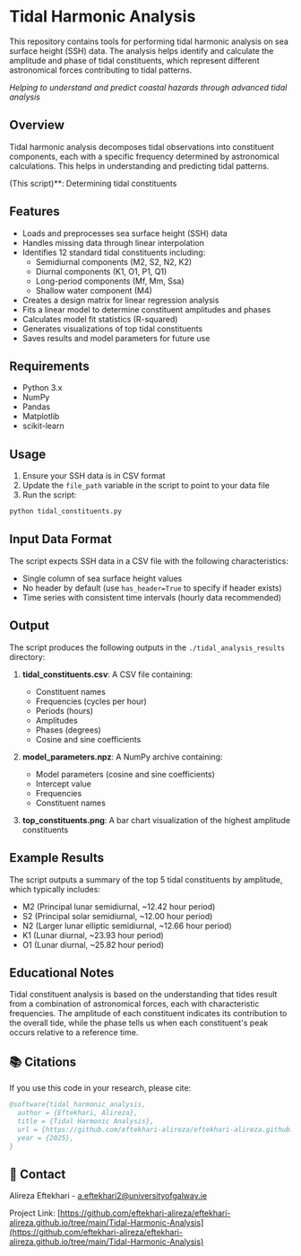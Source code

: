 # Tidal Harmonic Analysis

This repository contains tools for performing tidal harmonic analysis on sea surface height (SSH) data. The analysis helps identify and calculate the amplitude and phase of tidal constituents, which represent different astronomical forces contributing to tidal patterns.

*Helping to understand and predict coastal hazards through advanced tidal analysis*

## Overview

Tidal harmonic analysis decomposes tidal observations into constituent components, each with a specific frequency determined by astronomical calculations. This helps in understanding and predicting tidal patterns.


(This script)**: Determining tidal constituents


## Features

- Loads and preprocesses sea surface height (SSH) data
- Handles missing data through linear interpolation
- Identifies 12 standard tidal constituents including:
  - Semidiurnal components (M2, S2, N2, K2)
  - Diurnal components (K1, O1, P1, Q1)
  - Long-period components (Mf, Mm, Ssa)
  - Shallow water component (M4)
- Creates a design matrix for linear regression analysis
- Fits a linear model to determine constituent amplitudes and phases
- Calculates model fit statistics (R-squared)
- Generates visualizations of top tidal constituents
- Saves results and model parameters for future use

## Requirements

- Python 3.x
- NumPy
- Pandas
- Matplotlib
- scikit-learn

## Usage

1. Ensure your SSH data is in CSV format
2. Update the `file_path` variable in the script to point to your data file
3. Run the script:

```python
python tidal_constituents.py
```

## Input Data Format

The script expects SSH data in a CSV file with the following characteristics:
- Single column of sea surface height values
- No header by default (use `has_header=True` to specify if header exists)
- Time series with consistent time intervals (hourly data recommended)

## Output

The script produces the following outputs in the `./tidal_analysis_results` directory:

1. **tidal_constituents.csv**: A CSV file containing:
   - Constituent names
   - Frequencies (cycles per hour)
   - Periods (hours)
   - Amplitudes
   - Phases (degrees)
   - Cosine and sine coefficients

2. **model_parameters.npz**: A NumPy archive containing:
   - Model parameters (cosine and sine coefficients)
   - Intercept value
   - Frequencies
   - Constituent names

3. **top_constituents.png**: A bar chart visualization of the highest amplitude constituents

## Example Results

The script outputs a summary of the top 5 tidal constituents by amplitude, which typically includes:
- M2 (Principal lunar semidiurnal, ~12.42 hour period)
- S2 (Principal solar semidiurnal, ~12.00 hour period)
- N2 (Larger lunar elliptic semidiurnal, ~12.66 hour period)
- K1 (Lunar diurnal, ~23.93 hour period)
- O1 (Lunar diurnal, ~25.82 hour period)

## Educational Notes

Tidal constituent analysis is based on the understanding that tides result from a combination of astronomical forces, each with characteristic frequencies. The amplitude of each constituent indicates its contribution to the overall tide, while the phase tells us when each constituent's peak occurs relative to a reference time.


## 📚 Citations

If you use this code in your research, please cite:

```bibtex
@software{tidal_harmonic_analysis,
  author = {Eftekhari, Alireza},
  title = {Tidal Harmonic Analysis},
  url = {https://github.com/eftekhari-alireza/eftekhari-alireza.github.io/tree/main/Tidal-Harmonic-Analysis},
  year = {2025},
}
```

## 📧 Contact

Alireza Eftekhari - a.eftekhari2@universityofgalway.ie

Project Link: [https://github.com/eftekhari-alireza/eftekhari-alireza.github.io/tree/main/Tidal-Harmonic-Analysis](https://github.com/eftekhari-alireza/eftekhari-alireza.github.io/tree/main/Tidal-Harmonic-Analysis)
